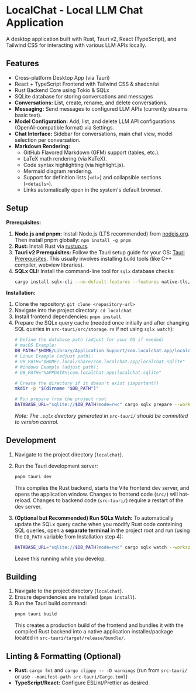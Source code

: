 # LocalChat - Local LLM Chat Application

A desktop application built with Rust, Tauri v2, React (TypeScript), and Tailwind CSS for interacting with various LLM APIs locally.

## Features

*   Cross-platform Desktop App (via Tauri)
*   React + TypeScript Frontend with Tailwind CSS & shadcn/ui
*   Rust Backend Core using Tokio & SQLx
*   SQLite database for storing conversations and messages
*   **Conversations:** List, create, rename, and delete conversations.
*   **Messaging:** Send messages to configured LLM APIs (currently streams basic text).
*   **Model Configuration:** Add, list, and delete LLM API configurations (OpenAI-compatible format) via Settings.
*   **Chat Interface:** Sidebar for conversations, main chat view, model selection per conversation.
*   **Markdown Rendering:**
    *   GitHub Flavored Markdown (GFM) support (tables, etc.).
    *   LaTeX math rendering (via KaTeX).
    *   Code syntax highlighting (via highlight.js).
    *   Mermaid diagram rendering.
    *   Support for definition lists (`<dl>`) and collapsible sections (`<details>`).
    *   Links automatically open in the system's default browser.

## Setup

**Prerequisites:**

1.  **Node.js and pnpm:** Install Node.js (LTS recommended) from [nodejs.org](https://nodejs.org/). Then install pnpm globally: `npm install -g pnpm`
2.  **Rust:** Install Rust via [rustup.rs](https://rustup.rs/).
3.  **Tauri v2 Prerequisites:** Follow the Tauri setup guide for your OS: [Tauri Prerequisites](https://tauri.app/v2/guides/getting-started/prerequisites/). This usually involves installing build tools (like C++ compiler, webview libraries).
4.  **SQLx CLI:** Install the command-line tool for `sqlx` database checks: 
    ```bash
    cargo install sqlx-cli --no-default-features --features native-tls,sqlite
    ```

**Installation:**

1.  Clone the repository: `git clone <repository-url>`
2.  Navigate into the project directory: `cd localchat`
3.  Install frontend dependencies: `pnpm install`
4.  Prepare the SQLx query cache (needed once initially and after changing SQL queries in `src-tauri/src/storage.rs` if not using `sqlx watch`):
    ```bash
    # Define the database path (adjust for your OS if needed)
    # macOS Example:
    DB_PATH="$HOME/Library/Application Support/com.localchat.app/localchat.sqlite"
    # Linux Example (adjust path):
    # DB_PATH="$HOME/.local/share/com.localchat.app/localchat.sqlite"
    # Windows Example (adjust path):
    # DB_PATH="%APPDATA%\com.localchat.app\localchat.sqlite"

    # Create the directory if it doesn't exist (important!)
    mkdir -p "$(dirname "$DB_PATH")"
    
    # Run prepare from the project root
    DATABASE_URL="sqlite://$DB_PATH?mode=rwc" cargo sqlx prepare --workspace
    ```
    *Note: The `.sqlx` directory generated in `src-tauri/` should be committed to version control.* 

## Development

1.  Navigate to the project directory (`localchat`).
2.  Run the Tauri development server:
    ```bash
    pnpm tauri dev
    ```
    This compiles the Rust backend, starts the Vite frontend dev server, and opens the application window. Changes to frontend code (`src/`) will hot-reload. Changes to backend code (`src-tauri/`) require a restart of the dev server.

3.  **(Optional but Recommended) Run SQLx Watch:** To automatically update the SQLx query cache when you modify Rust code containing SQL queries, open a **separate terminal** in the project root and run (using the `DB_PATH` variable from Installation step 4):
    ```bash
    DATABASE_URL="sqlite://$DB_PATH?mode=rwc" cargo sqlx watch --workspace
    ```
    Leave this running while you develop.

## Building

1.  Navigate to the project directory (`localchat`).
2.  Ensure dependencies are installed (`pnpm install`).
3.  Run the Tauri build command:
    ```bash
    pnpm tauri build
    ```
    This creates a production build of the frontend and bundles it with the compiled Rust backend into a native application installer/package located in `src-tauri/target/release/bundle/`.

## Linting & Formatting (Optional)

*   **Rust:** `cargo fmt` and `cargo clippy -- -D warnings` (run from `src-tauri/` or use `--manifest-path src-tauri/Cargo.toml`)
*   **TypeScript/React:** Configure ESLint/Prettier as desired.
